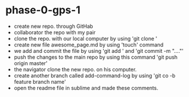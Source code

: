 # phase-0-gps-1

 * create new repo. through GitHab
 * collaborator the repo with my pair 
 * clone the repo. with our local computer by using 'git clone <repo link>'
 * create new file awesome_page.md by using 'touch' command 
 * we add and commit the file by using 
'git add <the file name>' and 'git commit -m "...."'
 * push the changes to the main repo by using this command 'git push origin master'
 * the navigator clone the new repo. on his computer.
 * create another branch called add-command-log by using 'git co -b feature branch name'
 * open the readme file in sublime and made these comments.
